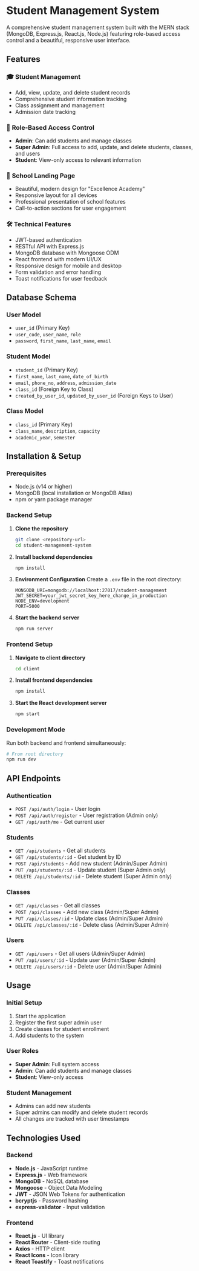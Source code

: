 # Student Management System

A comprehensive student management system built with the MERN stack (MongoDB, Express.js, React.js, Node.js) featuring role-based access control and a beautiful, responsive user interface.

## Features

### 🎓 **Student Management**
- Add, view, update, and delete student records
- Comprehensive student information tracking
- Class assignment and management
- Admission date tracking

### 🔐 **Role-Based Access Control**
- **Admin**: Can add students and manage classes
- **Super Admin**: Full access to add, update, and delete students, classes, and users
- **Student**: View-only access to relevant information

### 🏫 **School Landing Page**
- Beautiful, modern design for "Excellence Academy"
- Responsive layout for all devices
- Professional presentation of school features
- Call-to-action sections for user engagement

### 🛠 **Technical Features**
- JWT-based authentication
- RESTful API with Express.js
- MongoDB database with Mongoose ODM
- React frontend with modern UI/UX
- Responsive design for mobile and desktop
- Form validation and error handling
- Toast notifications for user feedback



## Database Schema

### User Model
- `user_id` (Primary Key)
- `user_code`, `user_name`, `role`
- `password`, `first_name`, `last_name`, `email`

### Student Model
- `student_id` (Primary Key)
- `first_name`, `last_name`, `date_of_birth`
- `email`, `phone_no`, `address`, `admission_date`
- `class_id` (Foreign Key to Class)
- `created_by_user_id`, `updated_by_user_id` (Foreign Keys to User)

### Class Model
- `class_id` (Primary Key)
- `class_name`, `description`, `capacity`
- `academic_year`, `semester`

## Installation & Setup

### Prerequisites
- Node.js (v14 or higher)
- MongoDB (local installation or MongoDB Atlas)
- npm or yarn package manager

### Backend Setup

1. **Clone the repository**
   ```bash
   git clone <repository-url>
   cd student-management-system
   ```

2. **Install backend dependencies**
   ```bash
   npm install
   ```

3. **Environment Configuration**
   Create a `.env` file in the root directory:
   ```env
   MONGODB_URI=mongodb://localhost:27017/student-management
   JWT_SECRET=your_jwt_secret_key_here_change_in_production
   NODE_ENV=development
   PORT=5000
   ```

4. **Start the backend server**
   ```bash
   npm run server
   ```

### Frontend Setup

1. **Navigate to client directory**
   ```bash
   cd client
   ```

2. **Install frontend dependencies**
   ```bash
   npm install
   ```

3. **Start the React development server**
   ```bash
   npm start
   ```

### Development Mode

Run both backend and frontend simultaneously:
```bash
# From root directory
npm run dev
```

## API Endpoints

### Authentication
- `POST /api/auth/login` - User login
- `POST /api/auth/register` - User registration (Admin only)
- `GET /api/auth/me` - Get current user

### Students
- `GET /api/students` - Get all students
- `GET /api/students/:id` - Get student by ID
- `POST /api/students` - Add new student (Admin/Super Admin)
- `PUT /api/students/:id` - Update student (Super Admin only)
- `DELETE /api/students/:id` - Delete student (Super Admin only)

### Classes
- `GET /api/classes` - Get all classes
- `POST /api/classes` - Add new class (Admin/Super Admin)
- `PUT /api/classes/:id` - Update class (Admin/Super Admin)
- `DELETE /api/classes/:id` - Delete class (Admin/Super Admin)

### Users
- `GET /api/users` - Get all users (Admin/Super Admin)
- `PUT /api/users/:id` - Update user (Admin/Super Admin)
- `DELETE /api/users/:id` - Delete user (Admin/Super Admin)

## Usage

### Initial Setup
1. Start the application
2. Register the first super admin user
3. Create classes for student enrollment
4. Add students to the system

### User Roles
- **Super Admin**: Full system access
- **Admin**: Can add students and manage classes
- **Student**: View-only access

### Student Management
- Admins can add new students
- Super admins can modify and delete student records
- All changes are tracked with user timestamps

## Technologies Used

### Backend
- **Node.js** - JavaScript runtime
- **Express.js** - Web framework
- **MongoDB** - NoSQL database
- **Mongoose** - Object Data Modeling
- **JWT** - JSON Web Tokens for authentication
- **bcryptjs** - Password hashing
- **express-validator** - Input validation

### Frontend
- **React.js** - UI library
- **React Router** - Client-side routing
- **Axios** - HTTP client
- **React Icons** - Icon library
- **React Toastify** - Toast notifications




